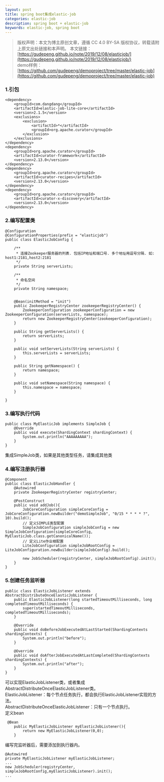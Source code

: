 ```yaml
---
layout: post
title: spring boot集成elastic-job
categories: elastic-job
description: spring boot + elastic-job
keywords: elastic-job, spring boot
---
```

>版权声明：本文为博主原创文章，遵循 CC 4.0 BY-SA 版权协议，转载请附上原文出处链接和本声明。 
本文链接：[https://gudepeng.github.io/note/2019/12/08/elasticjob/](https://gudepeng.github.io/note/2019/12/08/elasticjob/)  
demo样例：[https://github.com/gudepeng/demoproject/tree/master/elastic-job](https://github.com/gudepeng/demoproject/tree/master/elastic-job)


### 1.引包
```
<dependency>
    <groupId>com.dangdang</groupId>
    <artifactId>elastic-job-lite-core</artifactId>
    <version>2.1.5</version>
    <exclusions>
        <exclusion>
            <artifactId>*</artifactId>
            <groupId>org.apache.curator</groupId>
        </exclusion>
    </exclusions>
</dependency>
<dependency>
    <groupId>org.apache.curator</groupId>
    <artifactId>curator-framework</artifactId>
    <version>2.13.0</version>
</dependency>
<dependency>
    <groupId>org.apache.curator</groupId>
    <artifactId>curator-recipes</artifactId>
    <version>2.13.0</version>
</dependency>
<dependency>
    <groupId>org.apache.curator</groupId>
    <artifactId>curator-x-discovery</artifactId>
    <version>2.13.0</version>
</dependency>
```

### 2.编写配置类
```
@Configuration
@ConfigurationProperties(prefix = "elasticjob")
public class ElasticJobConfig {

    /**
     * 连接Zookeeper服务器的列表. 包括IP地址和端口号. 多个地址用逗号分隔. 如: host1:2181,host2:2181
     */
    private String serverLists;

    /**
     * 命名空间
     */
    private String namespace;


    @Bean(initMethod = "init")
    public ZookeeperRegistryCenter zookeeperRegistryCenter() {
        ZookeeperConfiguration zookeeperConfiguration = new ZookeeperConfiguration(serverLists, namespace);
        return new ZookeeperRegistryCenter(zookeeperConfiguration);
    }

    public String getServerLists() {
        return serverLists;
    }

    public void setServerLists(String serverLists) {
        this.serverLists = serverLists;
    }

    public String getNamespace() {
        return namespace;
    }

    public void setNamespace(String namespace) {
        this.namespace = namespace;
    }

}
```

### 3.编写执行代码
```
public class MyElasticJob implements SimpleJob {
    @Override
    public void execute(ShardingContext shardingContext) {
        System.out.println("AAAAAAAAA");
    }
}
```
集成SimpleJob类，如果是其他类型任务，请集成其他类

### 4.编写注册执行器
```
@Component
public class ElasticJobHandler {
    @Autowired
    private ZookeeperRegistryCenter registryCenter;

    @PostConstruct
    public void addJob(){
        JobCoreConfiguration simpleCoreConfig = JobCoreConfiguration.newBuilder("demoSimpleJob", "0/15 * * * * ?", 10).build();
        // 定义SIMPLE类型配置
        SimpleJobConfiguration simpleJobConfig = new SimpleJobConfiguration(simpleCoreConfig, MyElasticJob.class.getCanonicalName());
        // 定义Lite作业根配置
        LiteJobConfiguration simpleJobRootConfig = LiteJobConfiguration.newBuilder(simpleJobConfig).build();

        new JobScheduler(registryCenter, simpleJobRootConfig).init();
    }
}
```

### 5.创建任务监听器
```
public class ElasticJobListener extends AbstractDistributeOnceElasticJobListener {
    public ElasticJobListener(long startedTimeoutMilliseconds, long completedTimeoutMilliseconds) {
        super(startedTimeoutMilliseconds, completedTimeoutMilliseconds);
    }

    @Override
    public void doBeforeJobExecutedAtLastStarted(ShardingContexts shardingContexts) {
        System.out.println("before");
    }

    @Override
    public void doAfterJobExecutedAtLastCompleted(ShardingContexts shardingContexts) {
        System.out.println("after");
    }
}
```
可以实现ElasticJobListener类，或者集成AbstractDistributeOnceElasticJobListener类。  
ElasticJobListener：每个节点任务执行，都会执行ElasticJobListener实现的方法。  
AbstractDistributeOnceElasticJobListener：只有一个节点执行。  
定义bean  
```
 @Bean
    public MyElasticJobListener myElasticJobListener(){
        return new MyElasticJobListener(0,0);
    }
```
编写完监听器后，需要添加到执行器内。
```
@Autowired
private MyElasticJobListener myElasticJobListener;
...
new JobScheduler(registryCenter, simpleJobRootConfig,myElasticJobListener).init();
...
    
```